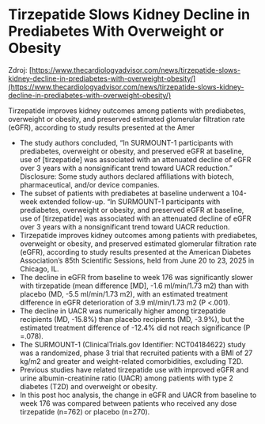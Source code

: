 # Tirzepatide Slows Kidney Decline in Prediabetes With Overweight or Obesity

Zdroj: [https://www.thecardiologyadvisor.com/news/tirzepatide-slows-kidney-decline-in-prediabetes-with-overweight-obesity/](https://www.thecardiologyadvisor.com/news/tirzepatide-slows-kidney-decline-in-prediabetes-with-overweight-obesity/)

Tirzepatide improves kidney outcomes among patients with prediabetes, overweight or obesity, and preserved estimated glomerular filtration rate (eGFR), according to study results presented at the Amer

- The study authors concluded, “In SURMOUNT-1 participants with prediabetes, overweight or obesity, and preserved eGFR at baseline, use of [tirzepatide] was associated with an attenuated decline of eGFR over 3 years with a nonsignificant trend toward UACR reduction.” Disclosure: Some study authors declared affiliations with biotech, pharmaceutical, and/or device companies.
- The subset of patients with prediabetes at baseline underwent a 104-week extended follow-up. “In SURMOUNT-1 participants with prediabetes, overweight or obesity, and preserved eGFR at baseline, use of [tirzepatide] was associated with an attenuated decline of eGFR over 3 years with a nonsignificant trend toward UACR reduction.
- Tirzepatide improves kidney outcomes among patients with prediabetes, overweight or obesity, and preserved estimated glomerular filtration rate (eGFR), according to study results presented at the American Diabetes Association’s 85th Scientific Sessions, held from June 20 to 23, 2025 in Chicago, IL.
- The decline in eGFR from baseline to week 176 was significantly slower with tirzepatide (mean difference [MD], -1.6 ml/min/1.73 m2) than with placebo (MD, -5.5 ml/min/1.73 m2), with an estimated treatment difference in eGFR deterioration of 3.9 ml/min/1.73 m2 (P <.001).
- The decline in UACR was numerically higher among tirzepatide recipients (MD, -15.8%) than placebo recipients (MD, -3.9%), but the estimated treatment difference of -12.4% did not reach significance (P =.078).
- The SURMOUNT-1 (ClinicalTrials.gov Identifier: NCT04184622) study was a randomized, phase 3 trial that recruited patients with a BMI of 27 kg/m2 and greater and weight-related comorbidities, excluding T2D.
- Previous studies have related tirzepatide use with improved eGFR and urine albumin-creatinine ratio (UACR) among patients with type 2 diabetes (T2D) and overweight or obesity.
- In this post hoc analysis, the change in eGFR and UACR from baseline to week 176 was compared between patients who received any dose tirzepatide (n=762) or placebo (n=270).
